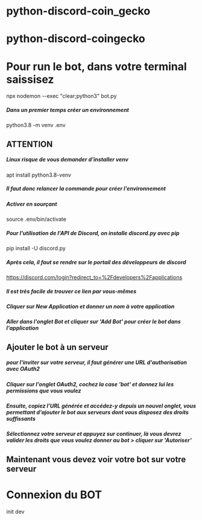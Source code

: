 # python-discord-coin_gecko



# python-discord-coingecko

# Pour run le bot, dans votre terminal saissisez

npx nodemon --exec "clear;python3" bot.py
##### Dans un premier temps créer un environnement 

python3.8 -m venv .env
## ATTENTION
##### Linux risque de vous demander d'installer venv

apt install python3.8-venv
##### Il faut donc relancer la commande pour créer l'environnement

##### Activer en sourçant

source .env/bin/activate
##### Pour l'utilisation de l'API de Discord, on installe discord.py avec pip

pip install -U discord.py
##### Après cela, il faut se rendre sur le portail des développeurs de discord
https://discord.com/login?redirect_to=%2Fdevelopers%2Fapplications

##### Il est très facile de trouver ce lien par vous-mêmes

##### Cliquer sur New Application et donner un nom à votre application

##### Aller dans l'onglet Bot et cliquer sur 'Add Bot' pour créer le bot dans l'application

## Ajouter le bot à un serveur
##### pour l'inviter sur votre serveur, il faut générer une URL d'authorisation avec OAuth2

##### Cliquer sur l'onglet OAuth2, cochez la case 'bot' et donnez lui les permissions que vous voulez
##### Ensuite, copiez l'URL générée et accédez-y depuis un nouvel onglet, vous permettant d'ajouter le bot aux serveurs dont vous disposez des droits suffissants

##### Sélectionnez votre serveur et appuyez sur continuer, là vous devrez valider les droits que vous voulez donner au bot > cliquer sur 'Autoriser'

## Maintenant vous devez voir votre bot sur votre serveur

# Connexion du BOT

init dev
